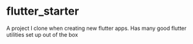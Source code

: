 # flutter_starter

A project I clone when creating new flutter apps. Has many good flutter utilities set up out of the box

